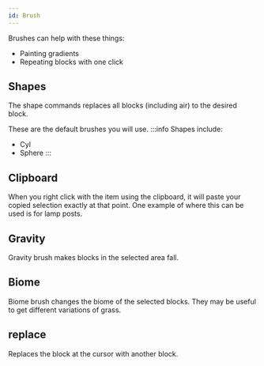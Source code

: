 ```yaml
---
id: Brush
---
```

Brushes can help with these things:
  - Painting gradients
  - Repeating blocks with one click
  
## Shapes
The shape commands replaces all blocks (including air) to the desired block.

These are the default brushes you will use.
:::info Shapes include:
  - Cyl
  - Sphere
:::

## Clipboard
When you right click with the item using the clipboard, it will paste your copied selection exactly at that point. One example of where this can be used is for lamp posts.

## Gravity
Gravity brush makes blocks in the selected area fall. 

## Biome
Biome brush changes the biome of the selected blocks. They may be useful to get different variations of grass.
## replace
Replaces the block at the cursor with another block.

